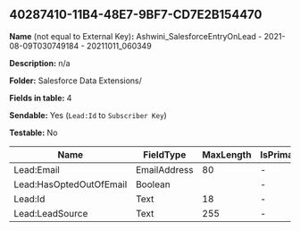 ## 40287410-11B4-48E7-9BF7-CD7E2B154470

**Name** (not equal to External Key)**:** Ashwini_SalesforceEntryOnLead - 2021-08-09T030749184 - 20211011_060349

**Description:** n/a

**Folder:** Salesforce Data Extensions/

**Fields in table:** 4

**Sendable:** Yes (`Lead:Id` to `Subscriber Key`)

**Testable:** No

| Name | FieldType | MaxLength | IsPrimaryKey | IsNullable | DefaultValue |
| --- | --- | --- | --- | --- | --- |
| Lead:Email | EmailAddress | 80 | - | + |  |
| Lead:HasOptedOutOfEmail | Boolean |  | - | + | False |
| Lead:Id | Text | 18 | - | - |  |
| Lead:LeadSource | Text | 255 | - | + |  |
